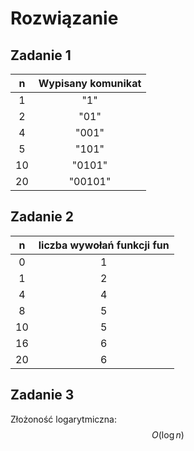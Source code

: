 # Rozwiązanie

## Zadanie 1

|  n  | Wypisany komunikat |
| :-: | :----------------: |
|  1  |         "1"        |
|  2  |        "01"        |
|  4  |        "001"       |
|  5  |        "101"       |
|  10 |       "0101"       |
|  20 |       "00101"      |

## Zadanie 2

|  n  | liczba wywołań funkcji fun |
| :-: | :------------------------: |
|  0  |              1             |
|  1  |              2             |
|  4  |              4             |
|  8  |              5             |
|  10 |              5             |
|  16 |              6             |
|  20 |              6             |

## Zadanie 3

Złożoność logarytmiczna: $$O(\log n)$$ 
